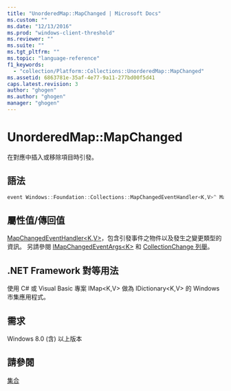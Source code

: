 ```yaml
---
title: "UnorderedMap::MapChanged | Microsoft Docs"
ms.custom: ""
ms.date: "12/13/2016"
ms.prod: "windows-client-threshold"
ms.reviewer: ""
ms.suite: ""
ms.tgt_pltfrm: ""
ms.topic: "language-reference"
f1_keywords: 
  - "collection/Platform::Collections::UnorderedMap::MapChanged"
ms.assetid: 6863781e-35af-4e77-9a11-277bd00f5d41
caps.latest.revision: 3
author: "ghogen"
ms.author: "ghogen"
manager: "ghogen"
---
```

# UnorderedMap::MapChanged
在對應中插入或移除項目時引發。  
  
## 語法  
  
```cpp  
event Windows::Foundation::Collections::MapChangedEventHandler<K,V>^ MapChanged;  
```  
  
## 屬性值\/傳回值  
 [MapChangedEventHandler\<K,V\>](http://msdn.microsoft.com/library/windows/apps/br206644.aspx)，包含引發事件之物件以及發生之變更類型的資訊。 另請參閱 [IMapChangedEventArgs\<K\>](http://msdn.microsoft.com/library/windows/apps/br226034.aspx) 和 [CollectionChange 列舉](http://msdn.microsoft.com/library/windows/apps/windows.foundation.collections.collectionchange.aspx)。  
  
## .NET Framework 對等用法  
 使用 C\# 或 Visual Basic 專案 IMap\<K,V\> 做為 IDictionary\<K,V\> 的 Windows 市集應用程式。  
  
## 需求  
 Windows 8.0 \(含\) 以上版本  
  
## 請參閱  
 [集合](../cppcx/collections-c-cx.md)